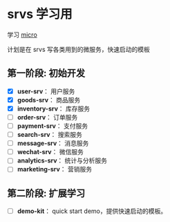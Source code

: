 # srvs 学习用

学习 [micro][micro]

计划是在 srvs 写各类用到的微服务，快速启动的模板

## 第一阶段: 初始开发

- [x] **user-srv**： 用户服务
- [x] **goods-srv**： 商品服务
- [x] **inventory-srv**： 库存服务
- [ ] **order-srv**： 订单服务
- [ ] **payment-srv**： 支付服务
- [ ] **search-srv**： 搜索服务
- [ ] **message-srv**： 消息服务
- [ ] **wechat-srv**： 微信服务
- [ ] **analytics-srv**： 统计与分析服务
- [ ] **marketing-srv**： 营销服务

## 第二阶段: 扩展学习

- [ ] **demo-kit**： quick start demo，提供快速启动的模板。

[micro]:https://github.com/micro/micro
